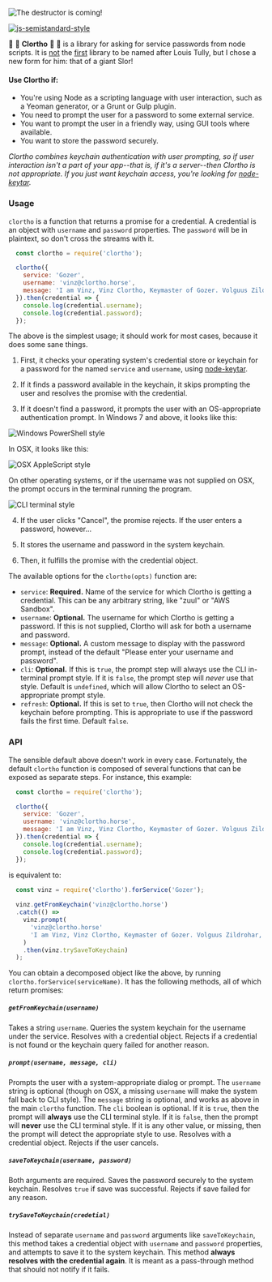 ![The destructor is coming!](http://i.imgur.com/RiMmYgU.png])

[![js-semistandard-style](https://img.shields.io/badge/code%20style-semistandard-brightgreen.svg?style=flat-square)](https://github.com/Flet/semistandard)

:key: :ghost: **Clortho** :ghost: :key: is a library for asking for service passwords from node scripts. It is [not](https://github.com/pivotal/vinz-clortho) the [first](https://github.com/mozilla/vinz-clortho) library to be named after Louis Tully, but I chose a new form for him: that of a giant Slor!

#### Use Clortho if:
 - You're using Node as a scripting language with user interaction, such as a Yeoman generator, or a Grunt or Gulp plugin.
 - You need to prompt the user for a password to some external service.
 - You want to prompt the user in a friendly way, using GUI tools where available.
 - You want to store the password securely.
 
*Clortho combines keychain authentication with user prompting, so if user interaction isn't a part of your app--that is, if it's a server--then Clortho is not appropriate. If you just want keychain access, you're looking for [node-keytar][1].*

### Usage

`clortho` is a function that returns a promise for a credential. A credential is an object with `username` and `password` properties. The `password` will be in plaintext, so don't cross the streams with it.

```js
  const clortho = require('clortho');

  clortho({
    service: 'Gozer',
    username: 'vinz@clortho.horse',
    message: 'I am Vinz, Vinz Clortho, Keymaster of Gozer. Volguus Zildrohar, Lord of the Sebouillia. Are you the Gatekeeper?'
  }).then(credential => {
    console.log(credential.username);
    console.log(credential.password);
  });
```

The above is the simplest usage; it should work for most cases, because it does some sane things.

1. First, it checks your operating system's credential store or keychain for a password for the named `service` and `username`, using [node-keytar][1].

2. If it finds a password available in the keychain, it skips prompting the user and resolves the promise with the credential.

3. If it doesn't find a password, it prompts the user with an OS-appropriate authentication prompt. In Windows 7 and above, it looks like this:

  ![Windows PowerShell style](http://i.imgur.com/y79xLc7.png)

  In OSX, it looks like this:

  ![OSX AppleScript style](http://i.imgur.com/YWUxewA.png)

  On other operating systems, or if the username was not supplied on OSX, the prompt occurs in the terminal running the program.

  ![CLI terminal style](http://i.imgur.com/nMnyciR.png)

4. If the user clicks "Cancel", the promise rejects. If the user enters a password, however...

5. It stores the username and password in the system keychain.

6. Then, it fulfills the promise with the credential object.

The available options for the `clortho(opts)` function are:
 - `service`: **Required.** Name of the service for which Clortho is getting a credential. This can be any arbitrary string, like "zuul" or "AWS Sandbox".
 - `username`: **Optional.** The username for which Clortho is getting a password. If this is not supplied, Clortho will ask for both a username and password.
 - `message`: **Optional.** A custom message to display with the password prompt, instead of the default "Please enter your username and password".
 - `cli`: **Optional.** If this is `true`, the prompt step will always use the CLI in-terminal prompt style. If it is `false`, the prompt step will *never* use that style. Default is `undefined`, which will allow Clortho to select an OS-appropriate prompt style.
 - `refresh`: **Optional.** If this is set to `true`, then Clortho will not check the keychain before prompting. This is appropriate to use if the password fails the first time. Default `false`.

### API

The sensible default above doesn't work in every case. Fortunately, the default `clortho` function is composed of several functions that can be exposed as separate steps. For instance, this example:

```js
  const clortho = require('clortho');

  clortho({
    service: 'Gozer',
    username: 'vinz@clortho.horse',
    message: 'I am Vinz, Vinz Clortho, Keymaster of Gozer. Volguus Zildrohar, Lord of the Sebouillia. Are you the Gatekeeper?'
  }).then(credential => {
    console.log(credential.username);
    console.log(credential.password);
  });
```

is equivalent to:

```js
  const vinz = require('clortho').forService('Gozer');
  
  vinz.getFromKeychain('vinz@clortho.horse')
  .catch(() =>
    vinz.prompt(
      'vinz@clortho.horse'
      'I am Vinz, Vinz Clortho, Keymaster of Gozer. Volguus Zildrohar, Lord of the Sebouillia. Are you the Gatekeeper?'
    )
    .then(vinz.trySaveToKeychain)
  );
```

You can obtain a decomposed object like the above, by running `clortho.forService(serviceName)`. It has the following methods, all of which return promises:

##### `getFromKeychain(username)`
Takes a string `username`. Queries the system keychain for the username under the service. Resolves with a credential object. Rejects if a credential is not found or the keychain query failed for another reason.

##### `prompt(username, message, cli)`
Prompts the user with a system-appropriate dialog or prompt. The `username` string is optional (though on OSX, a missing `username` will make the system fall back to CLI style). The `message` string is optional, and works as above in the main `clortho` function. The `cli` boolean is optional. If it is `true`, then the prompt will **always** use the CLI terminal style. If it is `false`, then the prompt will **never** use the CLI terminal style. If it is any other value, or missing, then the prompt will detect the appropriate style to use. Resolves with a credential object. Rejects if the user cancels.

##### `saveToKeychain(username, password)`
Both arguments are required. Saves the password securely to the system keychain. Resolves `true` if save was successful. Rejects if save failed for any reason.

##### `trySaveToKeychain(credetial)`
Instead of separate `username` and `password` arguments like `saveToKeychain`, this method takes a credential object with `username` and `password` properties, and attempts to save it to the system keychain. This method **always resolves with the credential again**. It is meant as a pass-through method that should not notify if it fails.

[1]: https://github.com/atom/node-keytar "node-keytar"
